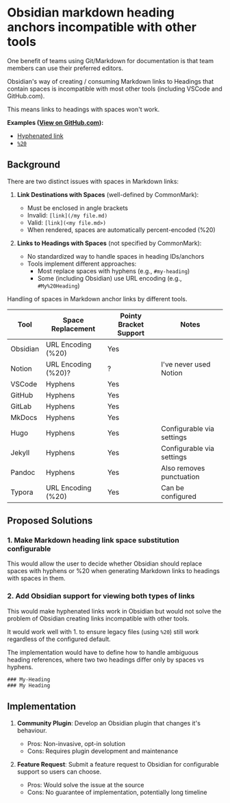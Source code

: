 # Obsidian markdown heading anchors incompatible with other tools

One benefit of teams using Git/Markdown for documentation is that team members
can use their preferred editors. 

Obsidian's way of creating / consuming Markdown links to Headings that contain
spaces is incompatible with most other tools (including VSCode and GitHub.com).

This means links to headings with spaces won't work.

**Examples ([View on GitHub.com](https://github.com/mbailey/notes/blob/master/docs/software/apps/obsidian/issues/markdown-heading-anchors.md)):**

- [Hyphenated link](#proposed-solutions) 
- [`%20`](#Proposed%20Solutions)

## Background

There are two distinct issues with spaces in Markdown links:

1. **Link Destinations with Spaces** (well-defined by CommonMark):
   - Must be enclosed in angle brackets
   - Invalid: `[link](/my file.md)`  
   - Valid: `[link](<my file.md>)`
   - When rendered, spaces are automatically percent-encoded (%20)

2. **Links to Headings with Spaces** (not specified by CommonMark):
   - No standardized way to handle spaces in heading IDs/anchors
   - Tools implement different approaches:
     - Most replace spaces with hyphens (e.g., `#my-heading`)
     - Some (including Obsidian) use URL encoding (e.g., `#My%20Heading`)

Handling of spaces in Markdown anchor links by different tools.

| Tool     | Space Replacement  | Pointy Bracket Support | Notes                     |
| -------- | ------------------ | ---------------------- | ------------------------- |
| Obsidian | URL Encoding (%20) | Yes                    |                           |
| Notion   | URL Encoding (%20)? | ?                      | I've never used Notion    |
| VSCode   | Hyphens            | Yes                    |                           |
| GitHub   | Hyphens            | Yes                    |                           |
| GitLab   | Hyphens            | Yes                    |                           |
| MkDocs   | Hyphens            | Yes                    |                           |
| Hugo     | Hyphens            | Yes                    | Configurable via settings |
| Jekyll   | Hyphens            | Yes                    | Configurable via settings |
| Pandoc   | Hyphens            | Yes                    | Also removes punctuation  |
| Typora   | URL Encoding (%20) | Yes                    | Can be configured         |

## Proposed Solutions

### 1. Make Markdown heading link space substitution configurable

This would allow the user to decide whether Obsidian should replace spaces with hyphens or %20 when generating Markdown links to headings with spaces in them.

### 2. Add Obsidian support for viewing both types of links

This would make hyphenated links work in Obsidian but would not solve the
problem of Obsidian creating links incompatible with other tools.

It would work well with 1. to ensure legacy files (using `%20`) still work regardless of the configured default.

The implementation would have to define how to handle ambiguous heading references, where two two headings differ only by spaces vs hyphens.

```
### My-Heading
### My Heading
```

## Implementation

1. **Community Plugin**: Develop an Obsidian plugin that changes it's behaviour.
   - Pros: Non-invasive, opt-in solution
   - Cons: Requires plugin development and maintenance

2. **Feature Request**: Submit a feature request to Obsidian for configurable support so users can choose. 
   - Pros: Would solve the issue at the source
   - Cons: No guarantee of implementation, potentially long timeline

